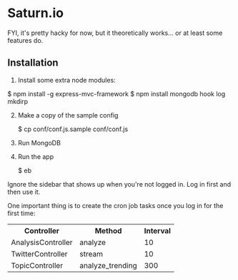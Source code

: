 Saturn.io
=========

FYI, it's pretty hacky for now, but it theoretically works... or at least some features do.

Installation
------------

1. Install some extra node modules:

  $ npm install -g express-mvc-framework
  $ npm install mongodb hook log mkdirp

2. Make a copy of the sample config

    $ cp conf/conf.js.sample conf/conf.js

3. Run MongoDB
4. Run the app

    $ eb

Ignore the sidebar that shows up when you're not logged in. Log in first and then use it.

One important thing is to create the cron job tasks once you log in for the first time:

<table>
  <tr>
    <th>Controller</th><th>Method</th><th>Interval</th>
  </tr>
  <tr>
    <td>AnalysisController</td><td>analyze</td><td>10</td>
  </tr>
  <tr>
    <td>TwitterController</td><td>stream</td><td>10</td>
  </tr>
  <tr>
    <td>TopicController</td><td>analyze_trending</td><td>300</td>
  </tr>
</table>
